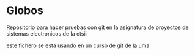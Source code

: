 # Globos

Repositorio para hacer pruebas con git en la asignatura de proyectos de sistemas electronicos de la etsii

este fichero se esta usando en un curso de git de la uma
